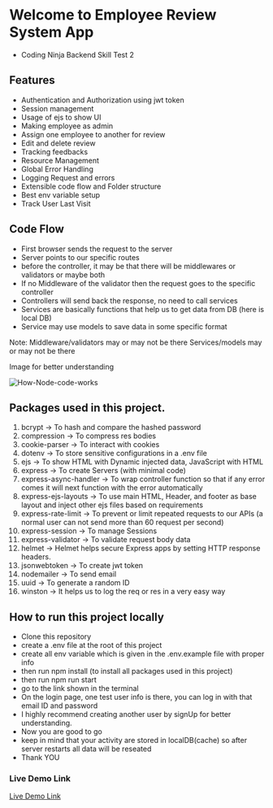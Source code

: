# Welcome to Employee Review System App

- Coding Ninja Backend Skill Test 2

## Features

- Authentication and Authorization using jwt token
- Session management
- Usage of ejs to show UI
- Making employee as admin
- Assign one employee to another for review
- Edit and delete review
- Tracking feedbacks
- Resource Management
- Global Error Handling
- Logging Request and errors
- Extensible code flow and Folder structure
- Best env variable setup
- Track User Last Visit

## Code Flow

- First browser sends the request to the server
- Server points to our specific routes
- before the controller, it may be that there will be middlewares or validators or maybe both
- If no Middleware of the validator then the request goes to the specific controller
- Controllers will send back the response, no need to call services
- Services are basically functions that help us to get data from DB (here is local DB)
- Service may use models to save data in some specific format

Note:
Middleware/validators may or may not be there
Services/models may or may not be there

Image for better understanding

![How-Node-code-works](https://github.com/pktherock/Habit-Tracker/assets/59223750/c8cdaadf-09ad-4c2a-9a24-c618859282e8)

## Packages used in this project.

1. bcrypt
   -> To hash and compare the hashed password
2. compression
   -> To compress res bodies
3. cookie-parser
   -> To interact with cookies
4. dotenv
   -> To store sensitive configurations in a .env file
5. ejs
   -> To show HTML with Dynamic injected data, JavaScript with HTML
6. express
   -> To create Servers (with minimal code)
7. express-async-handler
   -> To wrap controller function so that if any error comes it will next function with the error automatically
8. express-ejs-layouts
   -> To use main HTML, Header, and footer as base layout and inject other ejs files based on requirements
9. express-rate-limit
   -> To prevent or limit repeated requests to our APIs (a normal user can not send more than 60 request per second)
10. express-session
    -> To manage Sessions
11. express-validator
    -> To validate request body data
12. helmet
    -> Helmet helps secure Express apps by setting HTTP response headers.
13. jsonwebtoken
    -> To create jwt token
14. nodemailer
    -> To send email
15. uuid
    -> To generate a random ID
16. winston
    -> It helps us to log the req or res in a very easy way

## How to run this project locally

- Clone this repository
- create a .env file at the root of this project
- create all env variable which is given in the .env.example file with proper info
- then run npm install (to install all packages used in this project)
- then run npm run start
- go to the link shown in the terminal
- On the login page, one test user info is there, you can log in with that email ID and password
- I highly recommend creating another user by signUp for better understanding.
- Now you are good to go
- keep in mind that your activity are stored in localDB(cache) so after server restarts all data will be reseated
- Thank YOU

### Live Demo Link

[Live Demo Link](https://employee-review-system-xwme.onrender.com)
